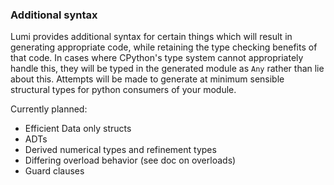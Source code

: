 ### Additional syntax

Lumi provides additional syntax for certain things which will result in generating appropriate code,
while retaining the type checking benefits of that code. In cases where CPython's type system cannot
appropriately handle this, they will be typed in the generated module as `Any` rather than lie about this.
Attempts will be made to generate at minimum sensible structural types for python consumers of your module.


Currently planned:

- Efficient Data only structs
- ADTs
- Derived numerical types and refinement types
- Differing overload behavior (see doc on overloads)
- Guard clauses